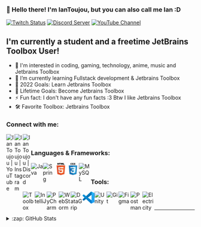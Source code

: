 ### 👋 Hello there! I'm IanToujou, but you can also call me Ian :D

[![Twitch Status](https://img.shields.io/twitch/status/IanToujou?color=8F00FF&label=Twitch&logo=twitch&style=for-the-badge)](https://twitch.tv/IanToujou)
[![Discord Server](https://img.shields.io/discord/803708765265985587?color=5865F2&label=Discord&logo=discord&logoColor=white&style=for-the-badge)](https://discord.com/invite/eVCWjm38cG)
[![YouTube Channel](https://img.shields.io/youtube/channel/subscribers/UCCX7tDZ1nMcvtg8pu5evu8g?color=crimson&label=YouTube&logo=Youtube&style=for-the-badge)](https://youtube.com/c/iantoujou)

## I'm currently a student and a freetime JetBrains Toolbox User!

- 🔭 I'm interested in coding, gaming, technology, anime, music and Jetbrains Toolbox
- 🌱 I’m currently learning Fullstack development & Jetbrains Toolbox
- 🥅 2022 Goals: Learn Jetbrains Toolbox
- 🗿 Lifetime Goals: Become Jetbrains Toolbox
- ⚡ Fun fact: I don't have any fun facts :3 Btw I like Jetbrains Toolbox
- 🛠️ Favorite Toolbox: Jetbrains Toolbox

### Connect with me:

[<img align="left" alt="IanToujou | YouTube" width="22px" src="https://static.wikia.nocookie.net/ipod/images/e/e7/YouTube_iOS_2019.png/revision/latest?cb=20200610180756" />][youtube]
[<img align="left" alt="IanToujou | Instagram" width="22px" src="https://upload.wikimedia.org/wikipedia/commons/thumb/e/e7/Instagram_logo_2016.svg/768px-Instagram_logo_2016.svg.png" />][instagram]
[<img align="left" alt="IanToujou | Discord" width="22px" src="https://cdn.iconscout.com/icon/free/png-256/discord-2752210-2285027.png" />][discord]

<br />

### Languages & Frameworks:

<img align="left" alt="Java" width="32px" src="https://openwhisk.apache.org/images/runtimes/icon-java-notext-color.png" />
<img align="left" alt="Spring" width="32px" src="https://miro.medium.com/max/856/1*O68LbDvD5Dcsnez73M7v4Q.png" />
<img align="left" alt="HTML5" width="32px" src="https://raw.githubusercontent.com/github/explore/80688e429a7d4ef2fca1e82350fe8e3517d3494d/topics/html/html.png" />
<img align="left" alt="CSS3" width="32px" src="https://raw.githubusercontent.com/github/explore/80688e429a7d4ef2fca1e82350fe8e3517d3494d/topics/css/css.png" />
<img align="left" alt="MySQL" width="32px" src="https://www.mysql.com/common/logos/logo-mysql-170x115.png" />

<br />

### Tools:

<img align="left" alt="Toolbox" width="32px" src="https://resources.jetbrains.com/storage/products/toolbox/img/meta/toolbox_logo_300x300.png" />
<img align="left" alt="IntelliJ" width="32px" src="https://upload.wikimedia.org/wikipedia/commons/thumb/9/9c/IntelliJ_IDEA_Icon.svg/1200px-IntelliJ_IDEA_Icon.svg.png" />
<img align="left" alt="PyCharm" width="32px" src="https://resources.jetbrains.com/storage/products/pycharm/img/meta/pycharm_logo_300x300.png" />
<img align="left" alt="WebStorm" width="32px" src="https://resources.jetbrains.com/storage/products/webstorm/img/meta/webstorm_logo_300x300.png" />
<img align="left" alt="DataGrip" width="32px" src="https://resources.jetbrains.com/storage/products/datagrip/img/meta/datagrip_logo_300x300.png" />
<img align="left" alt="Visual Studio Code" width="32px" src="https://raw.githubusercontent.com/github/explore/80688e429a7d4ef2fca1e82350fe8e3517d3494d/topics/visual-studio-code/visual-studio-code.png" />
<img align="left" alt="Unity" width="32px" src="https://www.shareicon.net/data/2015/09/24/106337_3d_512x512.png" />
<img align="left" alt="Git" width="32px" src="https://upload.wikimedia.org/wikipedia/commons/thumb/3/3f/Git_icon.svg/1200px-Git_icon.svg.png" />
<img align="left" alt="Figma" width="32px" src="https://uploads-ssl.webflow.com/5f1be56f92078c1d9a173232/60141f72db9c9a236cf5ddb5_icon%20figma%20vector.png" />
<img align="left" alt="Postman" width="32px" src="https://res.cloudinary.com/postman/image/upload/t_team_logo/v1629869194/team/2893aede23f01bfcbd2319326bc96a6ed0524eba759745ed6d73405a3a8b67a8" />
<img align="left" alt="Electricity" width="32px" src="https://cdn-icons-png.flaticon.com/512/1163/1163668.png" />

<br />
<br />

---

<details>
  <summary>:zap: GitHub Stats</summary>
  <img align="left" alt="IanToujou's GitHub Stats" src="https://github-readme-stats.vercel.app/api?username=IanToujou&show_icons=true&hide_border=true" />
</details>

[youtube]: https://youtube.com/c/IanToujou
[instagram]: https://instagram.com/IanToujou
[discord]: https://toujoustudios.net/tearoom
